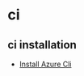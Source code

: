 # ci

## ci installation

- [Install Azure Cli](https://docs.microsoft.com/en-us/cli/azure/install-azure-cli-windows?tabs=azure-cli)
